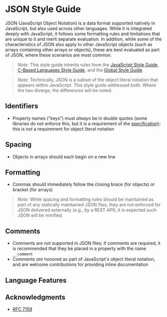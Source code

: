 # JSON Style Guide

JSON (JavaScript Object Notation) is a data format supported natively in JavaScript, but also used across other languages. While it is integrated deeply with JavaScript, it follows some formatting rules and limitations that are unique to it and merit separate evaluation. In addition, while some of the characteristics of JSON also apply to other JavaScript objects (such as arrays containing other arrays or objects), these are best evaluated as part of JSON, where these scenarios are most common.

> *Note:* This style guide inherits rules from the [JavaScript Style Guide](./README.md), [C-Based Languages Style Guide](../README.md), and the [Global Style Guide](../../README.md)

> *Note:* Technically, JSON is a subset of the object literal notation that appears within JavaScript. This style guide addressed both. Where the two diverge, the differences will be noted.

## Identifiers
- Property names ("keys") must *always* be in double quotes (some libraries do not enforce this, but it is a requirement of the [specification](http://tools.ietf.org/html/rfc7159)); this is *not* a requirement for object literal notation

## Spacing
- Objects in arrays should each begin on a new line

## Formatting
- Commas should immediately follow the closing brace (for objects) or bracket (for arrays)

> *Note:* While spacing and formatting rules should be maintained as part of any statically maintained JSON files, they are not enforced for JSON delivered externally (e.g., by a REST API); it is expected such JSON will be minified.

## Comments
- Comments are *not* supported in JSON files; if comments are required, it is recommended that they be placed in a property with the name `__comment`
- Comments *are* honored as part of JavaScript's object literal notation, and are welcome contributions for providing inline documentation

## Language Features

## Acknowledgments
- [RFC 7159](http://tools.ietf.org/html/rfc7159)